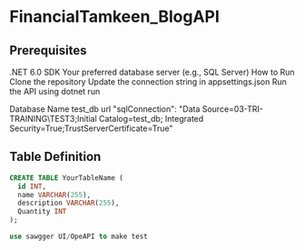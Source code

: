 # FinancialTamkeen_BlogAPI
## Prerequisites
.NET 6.0 SDK
Your preferred database server (e.g., SQL Server)
How to Run
Clone the repository
Update the connection string in appsettings.json
Run the API using dotnet run

Database Name test_db
url 
"sqlConnection": "Data Source=03-TRI-TRAINING\\TEST3;Initial Catalog=test_db; Integrated Security=True;TrustServerCertificate=True"

## Table Definition
```sql
CREATE TABLE YourTableName (
  id INT,
  name VARCHAR(255),
  description VARCHAR(255),
  Quantity INT
);

use sawgger UI/OpeAPI to make test 
